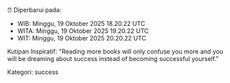 ⏰ Diperbarui pada:
- WIB: Minggu, 19 Oktober 2025 18.20.22 UTC
- WITA: Minggu, 19 Oktober 2025 19.20.22 UTC
- WIT: Minggu, 19 Oktober 2025 20.20.22 UTC

Kutipan Inspiratif:
"Reading more books will only confuse you more and you will be dreaming about success instead of becoming successful yourself."


Kategori: success

